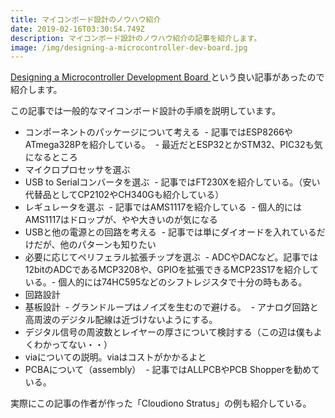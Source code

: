 ```yaml
---
title: マイコンボード設計のノウハウ紹介
date: 2019-02-16T03:30:54.749Z
description: マイコンボード設計のノウハウ紹介の記事を紹介します。
image: /img/designing-a-microcontroller-dev-board.jpg
---
```

[Designing a Microcontroller Development Board
](https://www.instructables.com/id/Designing-a-Microcontroller-Development-Board/)という良い記事があったので紹介します。

この記事では一般的なマイコンボード設計の手順を説明しています。

- コンポーネントのパッケージについて考える
 ​ - 記事ではESP8266やATmega328Pを紹介している。
 ​ - 最近だとESP32とかSTM32、PIC32も気になるところ
- マイクロプロセッサを選ぶ
- USB to Serialコンバータを選ぶ
 ​ - 記事ではFT230Xを紹介している。（安い代替品としてCP2102やCH340Gも紹介している）
- レギュレータを選ぶ
 ​ - 記事ではAMS1117を紹介している
 ​ - 個人的にはAMS1117はドロップが、やや大きいのが気になる
- USBと他の電源との回路を考える
 ​ - 記事では単にダイオードを入れているだけだが、他のパターンも知りたい
- 必要に応じてペリフェラル拡張チップを選ぶ
 ​ - ADCやDACなど。記事では12bitのADCであるMCP3208や、GPIOを拡張できるMCP23S17を紹介している。
 ​ - 個人的には74HC595などのシフトレジスタで十分の時もある。
- 回路設計
- 基板設計
 ​ - グランドループはノイズを生むので避ける。
 ​ - アナログ回路と高周波のデジタル配線は近づけないようにする。
- デジタル信号の周波数とレイヤーの厚さについて検討する（この辺は僕もよくわかってない・・）
- viaについての説明。viaはコストがかかるよと
- PCBAについて（assembly）
 ​ - 記事ではALLPCBやPCB Shopperを勧めている。

実際にこの記事の作者が作った「Cloudiono Stratus」の例も紹介している。
